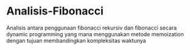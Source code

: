 # Analisis-Fibonacci
Analisis antara penggunaan fibonacci rekursiv dan fibonacci secara dynamic programming yang mana menggunakan metode memoization dengan tujuan membandingkan kompleksitas waktunya
